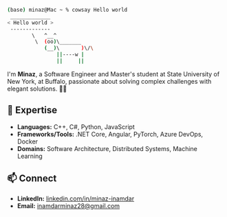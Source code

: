 ```bash
(base) minaz@Mac ~ % cowsay Hello world
 _____________
< Hello world >
 -------------
        \   ^__^
         \  (oo)\_______
            (__)\       )\/\
                ||----w |
                ||     ||
```

I'm **Minaz**, a Software Engineer and Master's student at State University of New York, at Buffalo, passionate about solving complex challenges with elegant solutions. 💅🏻

## 🌟 Expertise
- **Languages:** C++, C#, Python, JavaScript  
- **Frameworks/Tools:** .NET Core, Angular, PyTorch, Azure DevOps, Docker  
- **Domains:** Software Architecture, Distributed Systems, Machine Learning  

## 📫 Connect
- **LinkedIn:** [linkedin.com/in/minaz-inamdar](https://www.linkedin.com/in/minaz-inamdar/)  
- **Email:** inamdarminaz28@gmail.com  

